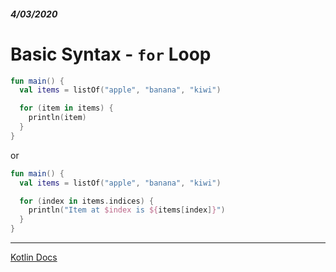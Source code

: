 ##### 4/03/2020
# Basic Syntax - `for` Loop
```kotlin
fun main() {
  val items = listOf("apple", "banana", "kiwi")

  for (item in items) {
    println(item)
  }
}
```

or 

```kotlin
fun main() {
  val items = listOf("apple", "banana", "kiwi")

  for (index in items.indices) {
    println("Item at $index is ${items[index]}")
  }
}
```

---

[Kotlin Docs](https://kotlinlang.org/docs/reference/basic-syntax.html)